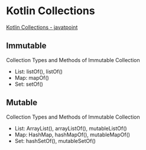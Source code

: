 # Kotlin Collections

[Kotlin Collections - javatpoint](https://www.javatpoint.com/kotlin-collections)

## Immutable
Collection Types and Methods of Immutable Collection
- List: listOf(), listOf<T>()
- Map: mapOf()
- Set: setOf()


## Mutable
Collection Types and Methods of Immutable Collection
- List: ArrayList<T>(), arrayListOf(), mutableListOf()
- Map: HashMap, hashMapOf(), mutableMapOf()
- Set: hashSetOf(), mutableSetOf()